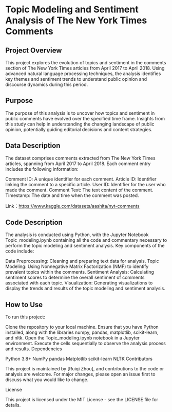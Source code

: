 # Topic Modeling and Sentiment Analysis of The New York Times Comments

## Project Overview

This project explores the evolution of topics and sentiment in the comments section of The New York Times articles from April 2017 to April 2018. Using advanced natural language processing techniques, the analysis identifies key themes and sentiment trends to understand public opinion and discourse dynamics during this period.

## Purpose

The purpose of this analysis is to uncover how topics and sentiment in public comments have evolved over the specified time frame. Insights from this study can help in understanding the changing landscape of public opinion, potentially guiding editorial decisions and content strategies.

## Data Description

The dataset comprises comments extracted from The New York Times articles, spanning from April 2017 to April 2018. Each comment entry includes the following information:

Comment ID: A unique identifier for each comment.
Article ID: Identifier linking the comment to a specific article.
User ID: Identifier for the user who made the comment.
Comment Text: The text content of the comment.
Timestamp: The date and time when the comment was posted.

Link：https://www.kaggle.com/datasets/aashita/nyt-comments

## Code Description

The analysis is conducted using Python, with the Jupyter Notebook Topic_modeling.ipynb containing all the code and commentary necessary to perform the topic modeling and sentiment analysis. Key components of the code include:

Data Preprocessing: Cleaning and preparing text data for analysis.
Topic Modeling: Using Nonnegative Matrix Factorization (NMF) to identify prevalent topics within the comments.
Sentiment Analysis: Calculating sentiment scores to determine the overall sentiment of comments associated with each topic.
Visualization: Generating visualizations to display the trends and results of the topic modeling and sentiment analysis.

## How to Use

To run this project:

Clone the repository to your local machine.
Ensure that you have Python installed, along with the libraries numpy, pandas, matplotlib, scikit-learn, and nltk.
Open the Topic_modeling.ipynb notebook in a Jupyter environment.
Execute the cells sequentially to observe the analysis process and results.
Dependencies

Python 3.8+
NumPy
pandas
Matplotlib
scikit-learn
NLTK
Contributors

This project is maintained by [Ruiqi Zhou], and contributions to the code or analysis are welcome. For major changes, please open an issue first to discuss what you would like to change.

License

This project is licensed under the MIT License - see the LICENSE file for details.
